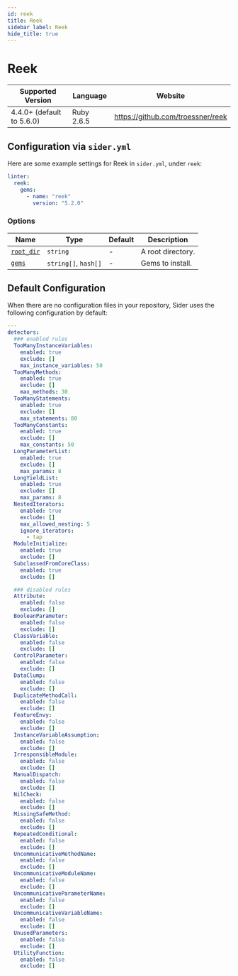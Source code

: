 ```yaml
---
id: reek
title: Reek
sidebar_label: Reek
hide_title: true
---
```


# Reek

| Supported Version         | Language   | Website                           |
| ------------------------- | ---------- | --------------------------------- |
| 4.4.0+ (default to 5.6.0) | Ruby 2.6.5 | https://github.com/troessner/reek |

## Configuration via `sider.yml`

Here are some example settings for Reek in `sider.yml`, under `reek`:

```yaml
linter:
  reek:
    gems:
      - name: "reek"
        version: "5.2.0"
```

### Options

| Name                                                                        | Type                 | Default | Description       |
| --------------------------------------------------------------------------- | -------------------- | ------- | ----------------- |
| [`root_dir`](../../getting-started/custom-configuration.md#root_dir-option) | `string`             | -       | A root directory. |
| [`gems`](../../getting-started/custom-configuration.md#gems-option)         | `string[]`, `hash[]` | -       | Gems to install.  |

## Default Configuration

When there are no configuration files in your repository, Sider uses the following configuration by default:

```yaml
---
detectors:
  ### enabled rules
  TooManyInstanceVariables:
    enabled: true
    exclude: []
    max_instance_variables: 50
  TooManyMethods:
    enabled: true
    exclude: []
    max_methods: 30
  TooManyStatements:
    enabled: true
    exclude: []
    max_statements: 80
  TooManyConstants:
    enabled: true
    exclude: []
    max_constants: 50
  LongParameterList:
    enabled: true
    exclude: []
    max_params: 8
  LongYieldList:
    enabled: true
    exclude: []
    max_params: 8
  NestedIterators:
    enabled: true
    exclude: []
    max_allowed_nesting: 5
    ignore_iterators:
      - tap
  ModuleInitialize:
    enabled: true
    exclude: []
  SubclassedFromCoreClass:
    enabled: true
    exclude: []

  ### disabled rules
  Attribute:
    enabled: false
    exclude: []
  BooleanParameter:
    enabled: false
    exclude: []
  ClassVariable:
    enabled: false
    exclude: []
  ControlParameter:
    enabled: false
    exclude: []
  DataClump:
    enabled: false
    exclude: []
  DuplicateMethodCall:
    enabled: false
    exclude: []
  FeatureEnvy:
    enabled: false
    exclude: []
  InstanceVariableAssumption:
    enabled: false
    exclude: []
  IrresponsibleModule:
    enabled: false
    exclude: []
  ManualDispatch:
    enabled: false
    exclude: []
  NilCheck:
    enabled: false
    exclude: []
  MissingSafeMethod:
    enabled: false
    exclude: []
  RepeatedConditional:
    enabled: false
    exclude: []
  UncommunicativeMethodName:
    enabled: false
    exclude: []
  UncommunicativeModuleName:
    enabled: false
    exclude: []
  UncommunicativeParameterName:
    enabled: false
    exclude: []
  UncommunicativeVariableName:
    enabled: false
    exclude: []
  UnusedParameters:
    enabled: false
    exclude: []
  UtilityFunction:
    enabled: false
    exclude: []
```
